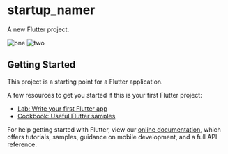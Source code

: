 # startup_namer

A new Flutter project.

![one](https://user-images.githubusercontent.com/58303242/154115471-ca88e2cd-0a10-4945-803b-3a4cb4679eb2.png)    ![two](https://user-images.githubusercontent.com/58303242/154115478-49501919-2b6d-48e6-b7a5-b5906436a7ed.png)




## Getting Started

This project is a starting point for a Flutter application.

A few resources to get you started if this is your first Flutter project:

- [Lab: Write your first Flutter app](https://flutter.dev/docs/get-started/codelab)
- [Cookbook: Useful Flutter samples](https://flutter.dev/docs/cookbook)

For help getting started with Flutter, view our
[online documentation](https://flutter.dev/docs), which offers tutorials,
samples, guidance on mobile development, and a full API reference.
